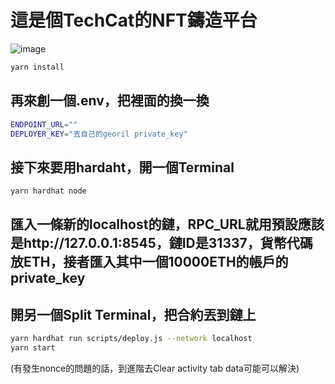 # 這是個TechCat的NFT鑄造平台
![image](https://github.com/clay000095/Cat-NFT-Mint/blob/main/demo-visual/Cat_mint.gif)

```sh 
yarn install
```
## 再來創一個.env，把裡面的換一換
```sh
ENDPOINT_URL=""
DEPLOYER_KEY="丟自己的georil private_key"
```
## 接下來要用hardaht，開一個Terminal
```sh 
yarn hardhat node
```
## 匯入一條新的localhost的鏈，RPC_URL就用預設應該是http://127.0.0.1:8545，鏈ID是31337，貨幣代碼放ETH，接者匯入其中一個10000ETH的帳戶的private_key

## 開另一個Split Terminal，把合約丟到鏈上

```sh
yarn hardhat run scripts/deploy.js --network localhost
yarn start
```
(有發生nonce的問題的話，到進階去Clear activity tab data可能可以解決)
